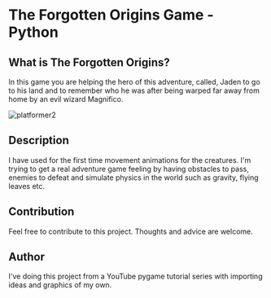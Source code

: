 # The Forgotten Origins Game - Python

## What is The Forgotten Origins?
In this game you are helping the hero of this adventure, called, Jaden to go to his land and to remember who he was after being warped far away from home by an evil wizard Magnifico.

![platformer2](https://user-images.githubusercontent.com/68731924/136210235-8c5b2f73-6e26-41bd-b582-0c99199a52a1.gif)

## Description
I have used for the first time movement animations for the creatures. I'm trying to get a real adventure game feeling by having obstacles to pass, enemies to defeat and simulate physics in the world such as gravity, flying leaves etc.

## Contribution
Feel free to contribute to this project. Thoughts and advice are welcome.

## Author
I've doing this project from a YouTube pygame tutorial series with importing ideas and graphics of my own.
